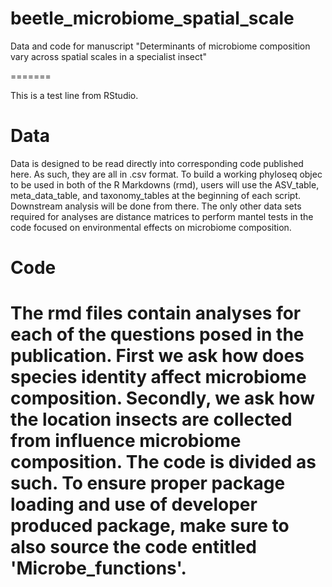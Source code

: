 # beetle_microbiome_spatial_scale
Data and code for manuscript "Determinants of microbiome composition vary across spatial scales in a specialist insect"

=======

This is a test line from RStudio.


# Data
Data is designed to be read directly into corresponding code published here. As such, they are all in .csv format. To build a working phyloseq objec to be used in both of the R Markdowns (rmd), users will use the ASV_table, meta_data_table, and taxonomy_tables at the beginning of each script. Downstream analysis will be done from there. The only other data sets required for analyses are distance matrices to perform mantel tests in the code focused on environmental effects on microbiome composition. 

# Code
The rmd files contain analyses for each of the questions posed in the publication. First we ask how does species identity affect microbiome composition. Secondly, we ask how the location insects are collected from influence microbiome composition. The code is divided as such. To ensure proper package loading and use of developer produced package, make sure to also source the code entitled 'Microbe_functions'. 
=======


